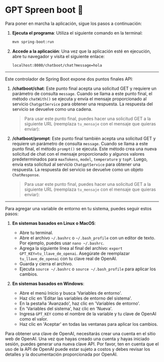# GPT Spreen boot 🤖

Para poner en marcha la aplicación, sigue los pasos a continuación:

1. **Ejecuta el programa**: Utiliza el siguiente comando en la terminal:

    ```sh
    mvn spring-boot:run
    ```

2. **Accede a la aplicación**: Una vez que la aplicación esté en ejecución, abre tu navegador y visita el siguiente enlace:

    ```
    localhost:8080/chatboot/chat?message=hola
    ```

---
Este controlador de Spring Boot expone dos puntos finales API:

1. **/chatboot/chat**: Este punto final acepta una solicitud GET y requiere un parámetro de consulta `message`. Cuando se llama a este punto final, el método `chatWith()` se ejecuta y envía el mensaje proporcionado al servicio `ChatgptService` para obtener una respuesta. La respuesta del servicio se devuelve como una cadena.

   >Para usar este punto final, puedes hacer una solicitud GET a la siguiente URL (reemplaza `tu_mensaje` con el mensaje que quieras enviar):



2. **/chatboot/prompt**: Este punto final también acepta una solicitud GET y requiere un parámetro de consulta `message`. Cuando se llama a este punto final, el método `prompt()` se ejecuta. Este método crea una nueva solicitud de chat con el mensaje proporcionado y algunos valores predeterminados para `maxTokens`, `model`, `temperature` y `topP`. Luego, envía esta solicitud al servicio `ChatgptService` para obtener una respuesta. La respuesta del servicio se devuelve como un objeto `ChatResponse`.

    >Para usar este punto final, puedes hacer una solicitud GET a la siguiente URL (reemplaza `tu_mensaje` con el mensaje que quieras enviar):

---

Para agregar una variable de entorno en tu sistema, puedes seguir estos pasos:

1. **En sistemas basados en Linux o MacOS**:
   - Abre tu terminal.
   - Abre el archivo `~/.bashrc` o `~/.bash_profile` con un editor de texto. Por ejemplo, puedes usar `nano ~/.bashrc`.
   - Agrega la siguiente línea al final del archivo: `export GPT_KEY=tu_llave_de_openai`. Asegúrate de reemplazar `tu_llave_de_openai` con tu clave real de OpenAI.
   - Guarda y cierra el archivo.
   - Ejecuta `source ~/.bashrc` o `source ~/.bash_profile` para aplicar los cambios.

2. **En sistemas basados en Windows**:
   - Abre el menú Inicio y busca 'Variables de entorno'.
   - Haz clic en 'Editar las variables de entorno del sistema'.
   - En la pestaña 'Avanzado', haz clic en 'Variables de entorno'.
   - En 'Variables del sistema', haz clic en 'Nueva'.
   - Ingresa `GPT_KEY` como el nombre de la variable y tu clave de OpenAI como el valor.
   - Haz clic en 'Aceptar' en todas las ventanas para aplicar los cambios.

Para obtener una clave de OpenAI, necesitarás crear una cuenta en el sitio web de OpenAI. Una vez que hayas creado una cuenta y hayas iniciado sesión, puedes generar una nueva clave API. Por favor, ten en cuenta que el uso de la API de OpenAI puede estar sujeto a costos y debes revisar los detalles y la documentación proporcionada por OpenAI.
